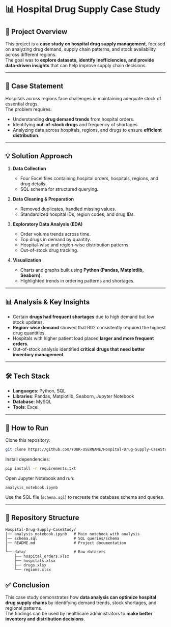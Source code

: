 # 📊 Hospital Drug Supply Case Study  

## 📖 Project Overview  
This project is a **case study on hospital drug supply management**, focused on analyzing drug demand, supply chain patterns, and stock availability across different regions.  
The goal was to **explore datasets, identify inefficiencies, and provide data-driven insights** that can help improve supply chain decisions.  

---

## 📝 Case Statement  
Hospitals across regions face challenges in maintaining adequate stock of essential drugs.  
The problem requires:  
- Understanding **drug demand trends** from hospital orders.  
- Identifying **out-of-stock drugs** and frequency of shortages.  
- Analyzing data across hospitals, regions, and drugs to ensure **efficient distribution**.  

---

## 💡 Solution Approach  
1. **Data Collection**  
   - Four Excel files containing hospital orders, hospitals, regions, and drug details.  
   - SQL schema for structured querying.  

2. **Data Cleaning & Preparation**  
   - Removed duplicates, handled missing values.  
   - Standardized hospital IDs, region codes, and drug IDs.  

3. **Exploratory Data Analysis (EDA)**  
   - Order volume trends across time.  
   - Top drugs in demand by quantity.  
   - Hospital-wise and region-wise distribution patterns.  
   - Out-of-stock drug tracking.  

4. **Visualization**  
   - Charts and graphs built using **Python (Pandas, Matplotlib, Seaborn)**.  
   - Highlighted trends in ordering patterns and shortages.  

---

## 📊 Analysis & Key Insights  
- Certain **drugs had frequent shortages** due to high demand but low stock updates.  
- **Region-wise demand** showed that R02 consistently required the highest drug quantities.  
- Hospitals with higher patient load placed **larger and more frequent orders**.  
- Out-of-stock analysis identified **critical drugs that need better inventory management**.  

---

## 🛠️ Tech Stack  
- **Languages**: Python, SQL  
- **Libraries**: Pandas, Matplotlib, Seaborn, Jupyter Notebook  
- **Database**: MySQL  
- **Tools**: Excel  

---


## 🚀 How to Run  

Clone this repository:  
```bash
git clone https://github.com/YOUR-USERNAME/Hospital-Drug-Supply-CaseStudy.git
```

Install dependencies:  
```bash
pip install -r requirements.txt
```

Open Jupyter Notebook and run:  
```
analysis_notebook.ipynb
```

Use the SQL file (`schema.sql`) to recreate the database schema and queries.  

---

## 📂 Repository Structure  
```
Hospital-Drug-Supply-CaseStudy/
│── analysis_notebook.ipynb   # Main notebook with analysis
│── schema.sql                # SQL queries/schema
│── README.md                 # Project documentation
│
└── data/                     # Raw datasets
    ├── hospital_orders.xlsx
    ├── hospitals.xlsx
    ├── drugs.xlsx
    └── regions.xlsx
```


## ✅ Conclusion  
This case study demonstrates how **data analysis can optimize hospital drug supply chains** by identifying demand trends, stock shortages, and regional patterns.  
The findings can be used by healthcare administrators to **make better inventory and distribution decisions**.  

